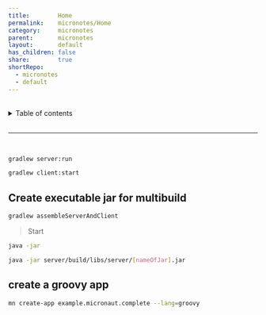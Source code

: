 ```yaml
---
title:        Home  
permalink:    micronotes/Home  
category:     micronotes  
parent:       micronotes  
layout:       default  
has_children: false  
share:        true  
shortRepo:  
  - micronotes  
  - default  
---
```

  
  
<br/>  
  
<details markdown="block">  
<summary>  
Table of contents  
</summary>  
{: .text-delta }  
1. TOC  
{:toc}  
</details>  
  
<br/>  
  
***  
  
<br/>  
  
```bash  
gradlew server:run   
```  
  
```bash   
gradlew client:start   
```  
  
## Create executable jar for multibuild  
  
```bash  
gradlew assembleServerAndClient   
```  
  
> Start  
  
```bash   
java -jar   
```  
  
```bash   
java -jar server/build/libs/server/[nameOfJar].jar   
```  
  
## create a groovy app  
  
```bash   
mn create-app example.micronaut.complete --lang=groovy   
```